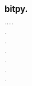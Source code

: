 # bitpy.
.
.
.
.












.






















































.
























.



























.

















































































.































































.




























